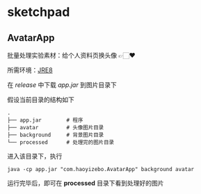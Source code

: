 # sketchpad

## AvatarApp

批量处理实验素材：给个人资料页换头像 👉🏻❤️

所需环境：[JRE8](https://www.oracle.com/java/technologies/javase-jre8-downloads.html)

在 *release* 中下载 *app.jar* 到图片目录下

假设当前目录的结构如下

```
.
├── app.jar        # 程序
├── avatar         # 头像图片目录
├── background     # 背景图片目录
└── processed      # 处理完的图片目录
```

进入该目录下，执行

```shell
java -cp app.jar "com.haoyizebo.AvatarApp" background avatar
```

运行完毕后，即可在 **processed** 目录下看到处理好的图片
